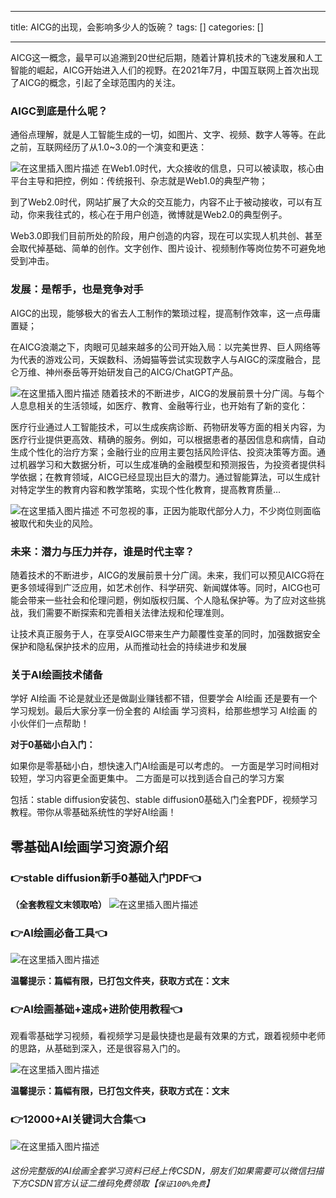 
--- 
title:  AICG的出现，会影响多少人的饭碗？ 
tags: []
categories: [] 

---
AICG这一概念，最早可以追溯到20世纪后期，随着计算机技术的飞速发展和人工智能的崛起，AICG开始进入人们的视野。在2021年7月，中国互联网上首次出现了AICG的概念，引起了全球范围内的关注。

### AIGC到底是什么呢？

通俗点理解，就是人工智能生成的一切，如图片、文字、视频、数字人等等。在此之前，互联网经历了从1.0~3.0的一个演变和更迭：

<img src="https://img-blog.csdnimg.cn/56023f835f8e4bdd9a2e579c06e162c5.png" alt="在这里插入图片描述"> 在Web1.0时代，大众接收的信息，只可以被读取，核心由平台主导和把控，例如：传统报刊、杂志就是Web1.0的典型产物；

到了Web2.0时代，网站扩展了大众的交互能力，内容不止于被动接收，可以有互动，你来我往式的，核心在于用户创造，微博就是Web2.0的典型例子。

Web3.0即我们目前所处的阶段，用户创造的内容，现在可以实现人机共创、甚至会取代掉基础、简单的创作。文字创作、图片设计、视频制作等岗位势不可避免地受到冲击。

### 发展：是帮手，也是竞争对手

AIGC的出现，能够极大的省去人工制作的繁琐过程，提高制作效率，这一点毋庸置疑；

在AICG浪潮之下，肉眼可见越来越多的公司开始入局：以完美世界、巨人网络等为代表的游戏公司，天娱数科、汤姆猫等尝试实现数字人与AIGC的深度融合，昆仑万维、神州泰岳等开始研发自己的AICG/ChatGPT产品。

<img src="https://img-blog.csdnimg.cn/03fee1093e384a478f95ffe68cc399d2.png" alt="在这里插入图片描述"> 随着技术的不断进步，AICG的发展前景十分广阔。与每个人息息相关的生活领域，如医疗、教育、金融等行业，也开始有了新的变化：

医疗行业通过人工智能技术，可以生成疾病诊断、药物研发等方面的相关内容，为医疗行业提供更高效、精确的服务。例如，可以根据患者的基因信息和病情，自动生成个性化的治疗方案；金融行业的应用主要包括风险评估、投资决策等方面。通过机器学习和大数据分析，可以生成准确的金融模型和预测报告，为投资者提供科学依据；在教育领域，AICG已经显现出巨大的潜力。通过智能算法，可以生成针对特定学生的教育内容和教学策略，实现个性化教育，提高教育质量…

<img src="https://img-blog.csdnimg.cn/93ee1015a9f74ad18815503c1304a89e.png" alt="在这里插入图片描述"> 不可忽视的事，正因为能取代部分人力，不少岗位则面临被取代和失业的风险。

### 未来：潜力与压力并存，谁是时代主宰？

随着技术的不断进步，AICG的发展前景十分广阔。未来，我们可以预见AICG将在更多领域得到广泛应用，如艺术创作、科学研究、新闻媒体等。同时，AICG也可能会带来一些社会和伦理问题，例如版权归属、个人隐私保护等。为了应对这些挑战，我们需要不断探索和完善相关法律法规和伦理准则。

让技术真正服务于人，在享受AIGC带来生产力颠覆性变革的同时，加强数据安全保护和隐私保护技术的应用，从而推动社会的持续进步和发展

### 关于AI绘画技术储备

学好 AI绘画 不论是就业还是做副业赚钱都不错，但要学会 AI绘画 还是要有一个学习规划。最后大家分享一份全套的 AI绘画 学习资料，给那些想学习 AI绘画 的小伙伴们一点帮助！

**对于0基础小白入门：**

>  
 如果你是零基础小白，想快速入门AI绘画是可以考虑的。 
 一方面是学习时间相对较短，学习内容更全面更集中。 二方面是可以找到适合自己的学习方案 


包括：stable diffusion安装包、stable diffusion0基础入门全套PDF，视频学习教程。带你从零基础系统性的学好AI绘画！

## 零基础AI绘画学习资源介绍

### 👉stable diffusion新手0基础入门PDF👈

**（全套教程文末领取哈）** <img src="https://img-blog.csdnimg.cn/ee8dcced56ce476abbeac37e704ebbc4.jpeg#pic_center" alt="在这里插入图片描述">

### 👉AI绘画必备工具👈

<img src="https://img-blog.csdnimg.cn/cdd8178a62404948afd8f7e4f72c3eb3.jpeg#pic_center" alt="在这里插入图片描述">

**温馨提示：篇幅有限，已打包文件夹，获取方式在：文末**

### 👉AI绘画基础+速成+进阶使用教程👈

观看零基础学习视频，看视频学习是最快捷也是最有效果的方式，跟着视频中老师的思路，从基础到深入，还是很容易入门的。

<img src="https://img-blog.csdnimg.cn/ce716fefc701482b9628d7e189e4c63e.png#pic_center" alt="在这里插入图片描述">

**温馨提示：篇幅有限，已打包文件夹，获取方式在：文末**

### 👉12000+AI关键词大合集👈

<img src="https://img-blog.csdnimg.cn/73b119bbe3d0463b841dc2dfae8273b2.png#pic_center" alt="在这里插入图片描述">

###### 这份完整版的AI绘画全套学习资料已经上传CSDN，朋友们如果需要可以微信扫描下方CSDN官方认证二维码免费领取【`保证100%免费`】
